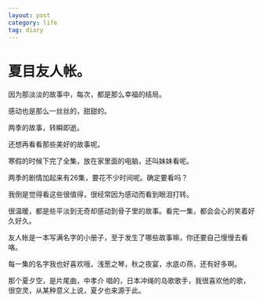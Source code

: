 ```yaml
---
layout: post
category: life
tag: diary
---
```



夏目友人帐。
===

因为那淡淡的故事中，每次，都是那么幸福的结局。

感动也是那么一丝丝的，甜甜的。

两季的故事，转瞬即逝。

还想再看看那些美好的故事呢。

寒假的时候下完了全集，放在家里面的电脑，还叫妹妹看呢。

两季的剧情加起来有26集，要花不少时间呢。确定要看吗？

我倒是觉得看这些很值得，很经常因为感动而看到眼泪打转。

很温暖，都是些平淡到无奇却感动到骨子里的故事。看完一集，都会会心的笑着好久好久。

友人帐是一本写满名字的小册子，至于发生了哪些故事嘛，你还要自己慢慢去看咯。

每一集的名字我也好喜欢哦，浅葱之琴，秋之夜宴，水底の燕，还有好多啊。

那个夏夕空，是片尾曲，中孝介 唱的，日本冲绳的岛歌歌手，我很喜欢他的歌，很空灵，从某种意义上说，夏夕也来源于此。
